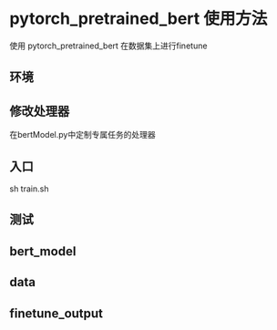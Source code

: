 

# pytorch_pretrained_bert 使用方法

使用 pytorch_pretrained_bert 在数据集上进行finetune

## 环境

## 修改处理器
在bertModel.py中定制专属任务的处理器

## 入口
sh train.sh

## 测试

## bert_model

## data

## finetune_output

